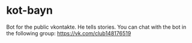 # kot-bayn
Bot for the public vkontakte. He tells stories.
You can chat with the bot in the following group:
https://vk.com/club148176519
